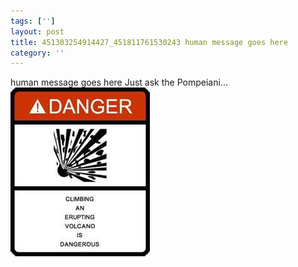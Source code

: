```yaml
---
tags: ['']
layout: post
title: 451303254914427_451811761530243 human message goes here
category: ''
---
```

human message goes here
Just ask the Pompeiani...
![451303254914427_451811761530243](/uploads/2012-8-31-451303254914427_451811761530243-human-message-goes-here.jpg)
